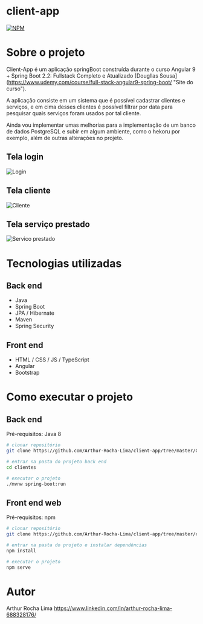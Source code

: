 # client-app
[![NPM](https://img.shields.io/npm/l/react)](https://github.com/Arthur-Rocha-Lima/client-app/blob/master/LICENSE) 

# Sobre o projeto

Client-App é um aplicação springBoot construída durante o curso Angular 9 + Spring Boot 2.2: Fullstack Completo e Atualizado [Dougllas Sousa] (https://www.udemy.com/course/full-stack-angular9-spring-boot/ "Site do curso").

A aplicação consiste em um sistema que é possível cadastrar clientes e serviços, e em cima desses clientes é possível filtrar por data para pesquisar quais serviços foram usados por tal cliente.

Ainda vou implementar umas melhorias para a implementação de um banco de dados PostgreSQL e subir em algum ambiente, como o hekoru por exemplo, além de outras alterações no projeto.

## Tela login
![Login](https://github.com/Arthur-Rocha-Lima/assets/blob/main/login.jpeg)

## Tela cliente
![Cliente](https://github.com/Arthur-Rocha-Lima/assets/blob/main/clientes-lista.jpeg)

## Tela serviço prestado
![Servico prestado](https://github.com/Arthur-Rocha-Lima/assets/blob/main/servicos-prestados-lista.jpeg)

# Tecnologias utilizadas
## Back end
- Java
- Spring Boot
- JPA / Hibernate
- Maven
- Spring Security
## Front end
- HTML / CSS / JS / TypeScript
- Angular
- Bootstrap

# Como executar o projeto

## Back end
Pré-requisitos: Java 8

```bash
# clonar repositório
git clone https://github.com/Arthur-Rocha-Lima/client-app/tree/master/Clientes-app

# entrar na pasta do projeto back end
cd clientes

# executar o projeto
./mvnw spring-boot:run
```

## Front end web
Pré-requisitos: npm

```bash
# clonar repositório
git clone https://github.com/Arthur-Rocha-Lima/client-app/tree/master/clientes

# entrar na pasta do projeto e instalar dependências
npm install

# executar o projeto
npm serve
```

# Autor

Arthur Rocha Lima
https://www.linkedin.com/in/arthur-rocha-lima-688328176/
